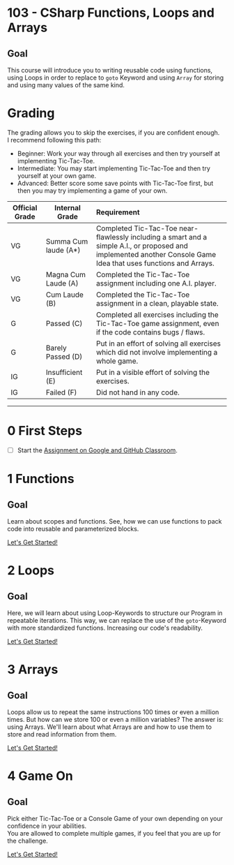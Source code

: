 # 103 - CSharp Functions, Loops and Arrays

## Goal

This course will introduce you to writing reusable code using functions, using Loops in order to replace to `goto` Keyword and using `Array` for storing and using many values of the same kind.

# Grading

The grading allows you to skip the exercises, if you are confident enough.\
I recommend following this path:
- Beginner: Work your way through all exercises and then try yourself at implementing Tic-Tac-Toe.
- Intermediate: You may start implementing Tic-Tac-Toe and then try yourself at your own game.
- Advanced: Better score some save points with Tic-Tac-Toe first, but then you may try implementing a game of your own.

| Official Grade | Internal Grade  |  Requirement |
|--------------|-------|:-------------|
|VG|Summa Cum laude (A*)| Completed Tic-Tac-Toe near-flawlessly including a smart and a simple A.I., or proposed and implemented another Console Game Idea that uses functions and Arrays. |
|VG| Magna Cum Laude (A)| Completed the Tic-Tac-Toe assignment including one A.I. player. |
|VG|Cum Laude (B)| Completed the Tic-Tac-Toe assignment in a clean, playable state. |
|G|Passed (C)| Completed all exercises including the Tic-Tac-Toe game assignment, even if the code contains bugs / flaws. |
|G|Barely Passed (D)| Put in an effort of solving all exercises which did not involve implementing a whole game. |
|IG|Insufficient (E)| Put in a visible effort of solving the exercises. |
|IG|Failed (F)| Did not hand in any code. |
-------------------------------

# 0 First Steps
- [ ] Start the [Assignment on Google and GitHub Classroom](https://gist.github.com/marczaku/3b1853ee30575093b106ecc480d563b2).

# 1 Functions
## Goal
Learn about scopes and functions. See, how we can use functions to pack code into reusable and parameterized blocks.

[Let's Get Started!](1-functions)

# 2 Loops
## Goal
Here, we will learn about using Loop-Keywords to structure our Program in repeatable iterations. This way, we can replace the use of the `goto`-Keyword with more standardized functions. Increasing our code's readability.

[Let's Get Started!](2-loops)

# 3 Arrays
## Goal
Loops allow us to repeat the same instructions 100 times or even a million times. But how can we store 100 or even a million variables? The answer is: using Arrays. We'll learn about what Arrays are and how to use them to store and read information from them.

[Let's Get Started!](3-arrays)

# 4 Game On
## Goal
Pick either Tic-Tac-Toe or a Console Game of your own depending on your confidence in your abilities.\
You are allowed to complete multiple games, if you feel that you are up for the challenge.

[Let's Get Started!](4-game-on)
